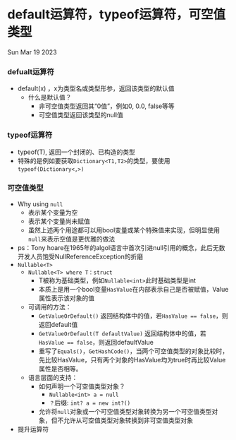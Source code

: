 # default运算符，typeof运算符，可空值类型

Sun Mar 19 2023

### defualt运算符

* default(x) ，x为类型名或类型形参，返回该类型的默认值
  * 什么是默认值？
    * 非可空值类型返回其“0值”，例如0, 0.0, false等等
    * 可空值类型返回该类型的null值

### typeof运算符

* typeof(T), 返回一个封闭的、已构造的类型
* 特殊的是例如要获取`Dictionary<T1,T2>`的类型，要使用`typeof(Dictionary<,>)`

### 可空值类型

* Why using `null`
  * 表示某个变量为空
  * 表示某个变量尚未赋值
  * 虽然上述两个用途都可以用bool变量或某个特殊值来实现，但明显使用`null`来表示空值是更优雅的做法
* ps：Tony hoare在1965年的algol语言中首次引进null引用的概念，此后无数开发人员饱受NullReferenceException的折磨
* `Nullable<T>`
  * `Nullable<T> where T：struct`
    * T被称为基础类型，例如`Nullable<int>`此时基础类型是int
    * 本质上是用一个bool变量`HasValue`在内部表示自己是否被赋值，Value属性表示该对象的值
  * 可调用的方法：
    * `GetValueOrDefault()` 返回结构体中的值，若`HasValue == false`，则返回default值
    * `GetValueOrDefault(T defaultValue)` 返回结构体中的值，若`HasValue == false`，则返回defaultValue
    * 重写了`Equals()`，`GetHashCode()`，当两个可空值类型的对象比较时，先比较HasValue，只有两个对象的HasValue均为true时再比较Value属性是否相等。
  * 语言层面的支持：
    * 如何声明一个可空值类型对象？
      * `Nullable<int> a = null`
      * `？`后缀: `int? a = new int?() ` 
    * 允许将`null`对象或一个可空值类型对象转换为另一个可空值类型对象，但不允许从可空值类型对象转换到非可空值类型对象
* 提升运算符